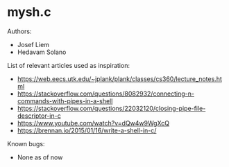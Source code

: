 # mysh.c

Authors: 
- Josef Liem
- Hedavam Solano

List of relevant articles used as inspiration:
- https://web.eecs.utk.edu/~jplank/plank/classes/cs360/lecture_notes.html
- https://stackoverflow.com/questions/8082932/connecting-n-commands-with-pipes-in-a-shell
- https://stackoverflow.com/questions/22032120/closing-pipe-file-descriptor-in-c
- https://www.youtube.com/watch?v=dQw4w9WgXcQ
- https://brennan.io/2015/01/16/write-a-shell-in-c/

Known bugs:
- None as of now
